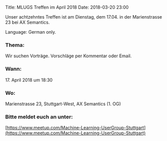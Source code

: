 Title: MLUGS Treffen im April 2018
Date: 2018-03-20 23:00

Unser achtzehntes Treffen ist am Dienstag, dem 17.04. in der Marienstrasse 23 bei AX Semantics.

Language: German only.

### Thema:

Wir suchen Vorträge. Vorschläge per Kommentar oder Email.


### Wann:

<p>17. April 2018 um 18:30</p>  

### Wo:

Marienstrasse 23, Stuttgart-West, AX Semantics (1. OG)

### Bitte meldet euch an unter:
[https://www.meetup.com/Machine-Learning-UserGroup-Stuttgart](https://www.meetup.com/Machine-Learning-UserGroup-Stuttgart)
